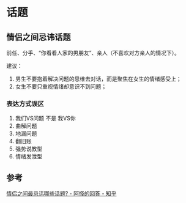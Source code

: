 # 话题
## 情侣之间忌讳话题
前任、分手、“你看看人家的男朋友”、亲人（不喜欢对方亲人的情况下）。

建议：
1. 男生不要抱着解决问题的思维去对话，而是聚焦在女生的情绪感受上；
2. 女生不要只重视情绪却意识不到问题；
### 表达方式误区
1. 我们VS问题 不是 我VS你
2. 曲解问题
3. 地漏问题
4. 翻旧账
5. 强势说教型
6. 情绪发泄型

## 参考
[情侣之间最忌讳哪些话题? - 阿怪的回答 - 知乎](https://www.zhihu.com/question/351668376/answer/1012357355)
